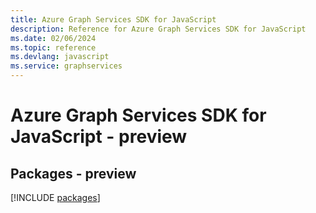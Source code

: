 ```yaml
---
title: Azure Graph Services SDK for JavaScript
description: Reference for Azure Graph Services SDK for JavaScript
ms.date: 02/06/2024
ms.topic: reference
ms.devlang: javascript
ms.service: graphservices
---
```

# Azure Graph Services SDK for JavaScript - preview
## Packages - preview
[!INCLUDE [packages](graph-services-index.md)]